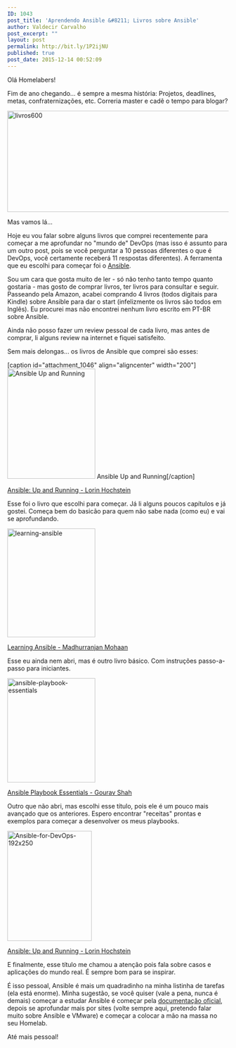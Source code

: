 ```yaml
---
ID: 1043
post_title: 'Aprendendo Ansible &#8211; Livros sobre Ansible'
author: Valdecir Carvalho
post_excerpt: ""
layout: post
permalink: http://bit.ly/1P2ijNU
published: true
post_date: 2015-12-14 00:52:09
---
```

Olá Homelabers!

Fim de ano chegando... é sempre a mesma história: Projetos, deadlines, metas, confraternizações, etc. Correria master e cadê o tempo para blogar?

<img class="aligncenter size-full wp-image-1050" src="http://homelaber.com.br/site/wp-content/uploads/2015/12/livros600.jpg" alt="livros600" width="600" height="230" />

Mas vamos lá...

Hoje eu vou falar sobre alguns livros que comprei recentemente para começar a me aprofundar no "mundo de" DevOps (mas isso é assunto para um outro post, pois se você perguntar a 10 pessoas diferentes o que é DevOps, você certamente receberá 11 respostas diferentes). A ferramenta que eu escolhi para começar foi o <a href="http://www.ansible.com/" target="_blank">Ansible</a>.

<!--more-->Sou um cara que gosta muito de ler - só não tenho tanto tempo quanto gostaria - mas gosto de comprar livros, ter livros para consultar e seguir. Passeando pela Amazon, acabei comprando 4 livros (todos digitais para Kindle) sobre Ansible para dar o start (infelizmente os livros são todos em Inglês). Eu procurei mas não encontrei nenhum livro escrito em PT-BR sobre Ansible.

Ainda não posso fazer um review pessoal de cada livro, mas antes de comprar, li alguns review na internet e fiquei satisfeito.

Sem mais delongas... os livros de Ansible que comprei são esses:

[caption id="attachment_1046" align="aligncenter" width="200"]<img class="size-full wp-image-1046" src="http://homelaber.com.br/site/wp-content/uploads/2015/12/Ansible-Up-and-Running-200x250.jpeg" alt="Ansible Up and Running" width="200" height="250" /> Ansible Up and Running[/caption]

<a href="https://www.amazon.com.br/Ansible-Up-Running-Lorin-Hochstein-ebook/dp/B00WVH5SY8/ref=tmm_kin_swatch_0?_encoding=UTF8&amp;qid=&amp;sr=" target="_blank">Ansible: Up and Running - Lorin Hochstein</a>

Esse foi o livro que escolhi para começar. Já li alguns poucos capítulos e já gostei. Começa bem do basicão para quem não sabe nada (como eu) e vai se aprofundando.

<img class="aligncenter size-full wp-image-1047" src="http://homelaber.com.br/site/wp-content/uploads/2015/12/learning-ansible.jpeg" alt="learning-ansible" width="200" height="247" />

<a href="http://www.amazon.com/Learning-Ansible-Madhurranjan-Mohaan-ebook/dp/B00QAMMHLM/ref=tmm_kin_swatch_0?_encoding=UTF8&amp;qid=&amp;sr=" target="_blank">Learning Ansible - Madhurranjan Mohaan</a>

Esse eu ainda nem abri, mas é outro livro básico. Com instruções passo-a-passo para iniciantes.

<img class="aligncenter size-full wp-image-1045" src="http://homelaber.com.br/site/wp-content/uploads/2015/12/ansible-playbook-essentials.jpeg" alt="ansible-playbook-essentials" width="200" height="237" />

<a href="http://www.amazon.com/Ansible-Playbook-Essentials-Gourav-Shah-ebook/dp/B00Z6VSXPW/ref=tmm_kin_swatch_0?_encoding=UTF8&amp;qid=&amp;sr=" target="_blank">Ansible Playbook Essentials - Gourav Shah</a>

Outro que não abri, mas escolhi esse título, pois ele é um pouco mais avançado que os anteriores. Espero encontrar "receitas" prontas e exemplos para começar a desenvolver os meus playbooks.

<img class="aligncenter size-full wp-image-1044" src="http://homelaber.com.br/site/wp-content/uploads/2015/12/Ansible-for-DevOps-192x250.jpg" alt="Ansible-for-DevOps-192x250" width="192" height="250" />

<a href="https://www.amazon.com.br/Ansible-Up-Running-Lorin-Hochstein-ebook/dp/B00WVH5SY8/ref=tmm_kin_swatch_0?_encoding=UTF8&amp;qid=&amp;sr=" target="_blank">Ansible: Up and Running - Lorin Hochstein</a>

E finalmente, esse título me chamou a atenção pois fala sobre casos e aplicações do mundo real. É sempre bom para se inspirar.

É isso pessoal, Ansible é mais um quadradinho na minha listinha de tarefas (ela está enorme). Minha sugestão, se você quiser (vale a pena, nunca é demais) começar a estudar Ansible é começar pela <a href="http://www.ansible.com/get-started" target="_blank">documentação oficial</a>, depois se aprofundar mais por sites (volte sempre aqui, pretendo falar muito sobre Ansible e VMware) e começar a colocar a mão na massa no seu Homelab.

Até mais pessoal!